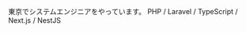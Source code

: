 東京でシステムエンジニアをやっています。 PHP / Laravel / TypeScript / Next.js / NestJS

<!---
nemog9/nemog9 is a ✨ special ✨ repository because its `README.md` (this file) appears on your GitHub profile.
You can click the Preview link to take a look at your changes.
--->
